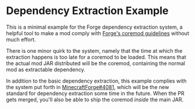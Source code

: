 Dependency Extraction Example
============================

This is a minimal example for the Forge dependency extraction system, a helpful tool to make a mod comply with [Forge's coremod guidelines](http://www.minecraftforge.net/forum/topic/58706-regarding-minecraft-112-and-policy-changes/) without much effort.

There is one minor quirk to the system, namely that the time at which the extraction happens is too late for a coremod to be loaded. This means that the actual mod JAR distributed will be the coremod, containing the normal mod as extractable dependency.

In addition to the basic dependency extraction, this example complies with the system put forth in [MinecraftForge#4081](https://github.com/MinecraftForge/MinecraftForge/pull/4081), which will be the new standard for dependency extraction some time in the future. When the PR gets merged, you'll also be able to ship the coremod *inside* the main JAR.